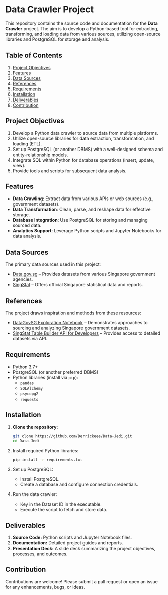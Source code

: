 # Data Crawler Project

This repository contains the source code and documentation for the **Data Crawler** project. The aim is to develop a Python-based tool for extracting, transforming, and loading data from various sources, utilizing open-source libraries and PostgreSQL for storage and analysis.

## Table of Contents
1. [Project Objectives](#project-objectives)
2. [Features](#features)
3. [Data Sources](#data-sources)
4. [References](#references)
5. [Requirements](#requirements)
6. [Installation](#installation)
7. [Deliverables](#deliverables)
8. [Contribution](#contribution)

## Project Objectives
1. Develop a Python data crawler to source data from multiple platforms.
2. Utilize open-source libraries for data extraction, transformation, and loading (ETL).
3. Set up PostgreSQL (or another DBMS) with a well-designed schema and entity-relationship models.
4. Integrate SQL within Python for database operations (insert, update, view).
5. Provide tools and scripts for subsequent data analysis.

## Features
- **Data Crawling**: Extract data from various APIs or web sources (e.g., government datasets).
- **Data Transformation**: Clean, parse, and reshape data for effective storage.
- **Database Integration**: Use PostgreSQL for storing and managing sourced data.
- **Analytics Support**: Leverage Python scripts and Jupyter Notebooks for data analysis.

## Data Sources
The primary data sources used in this project:
- [Data.gov.sg](https://data.gov.sg/) – Provides datasets from various Singapore government agencies.
- [SingStat](https://www.singstat.gov.sg/) – Offers official Singapore statistical data and reports.

## References
The project draws inspiration and methods from these resources:
- [DataGovSG Exploration Notebook](https://github.com/datagovsg/dgs-exploration/blob/master/DataGovSG.ipynb) – Demonstrates approaches to sourcing and analyzing Singapore government datasets.
- [SingStat Table Builder API for Developers](https://tablebuilder.singstat.gov.sg/view-api/for-developers) – Provides access to detailed datasets via API.

## Requirements
- Python 3.7+
- PostgreSQL (or another preferred DBMS)
- Python libraries (install via `pip`):
  - `pandas`
  - `SQLAlchemy`
  - `psycopg2`
  - `requests`

## Installation
1. **Clone the repository:**
   ```bash
   git clone https://github.com/Derrickeee/Data-Jedi.git
   cd Data-Jedi

2. Install required Python libraries:
   ```bash
   pip install -r requirements.txt

3. Set up PostgreSQL:
   - Install PostgreSQL.
   - Create a database and configure connection credentials.

4. Run the data crawler:
   - Key in the Dataset ID in the executable.
   - Execute the script to fetch and store data.

## Deliverables
1. **Source Code:** Python scripts and Jupyter Notebook files.
2. **Documentation:** Detailed project guides and reports.
3. **Presentation Deck:** A slide deck summarizing the project objectives, processes, and outcomes.

## Contribution
Contributions are welcome! Please submit a pull request or open an issue for any enhancements, bugs, or ideas.

